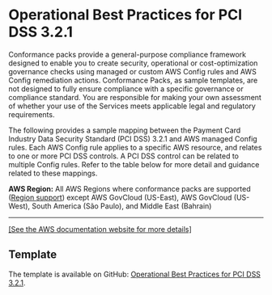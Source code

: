 # Operational Best Practices for PCI DSS 3\.2\.1<a name="operational-best-practices-for-pci-dss"></a>

Conformance packs provide a general\-purpose compliance framework designed to enable you to create security, operational or cost\-optimization governance checks using managed or custom AWS Config rules and AWS Config remediation actions\. Conformance Packs, as sample templates, are not designed to fully ensure compliance with a specific governance or compliance standard\. You are responsible for making your own assessment of whether your use of the Services meets applicable legal and regulatory requirements\.

The following provides a sample mapping between the Payment Card Industry Data Security Standard \(PCI DSS\) 3\.2\.1 and AWS managed Config rules\. Each AWS Config rule applies to a specific AWS resource, and relates to one or more PCI DSS controls\. A PCI DSS control can be related to multiple Config rules\. Refer to the table below for more detail and guidance related to these mappings\.

**AWS Region:** All AWS Regions where conformance packs are supported \([Region support](https://docs.aws.amazon.com/config/latest/developerguide/conformance-packs.html#conformance-packs-regions)\) except AWS GovCloud \(US\-East\), AWS GovCloud \(US\-West\), South America \(São Paulo\), and Middle East \(Bahrain\)


****  
[\[See the AWS documentation website for more details\]](http://docs.aws.amazon.com/config/latest/developerguide/operational-best-practices-for-pci-dss.html)

## Template<a name="pci_dss_3.2.1-conformance-pack-sample"></a>

The template is available on GitHub: [Operational Best Practices for PCI DSS 3\.2\.1](https://github.com/awslabs/aws-config-rules/blob/master/aws-config-conformance-packs/Operational-Best-Practices-for-PCI-DSS.yaml)\.